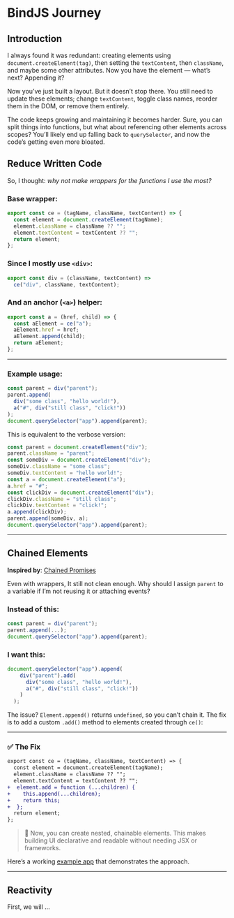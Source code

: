 # BindJS Journey

## Introduction

I always found it was redundant: creating elements using `document.createElement(tag)`, then setting the `textContent`, then `className`, and maybe some other attributes. Now you have the element — what’s next? Appending it?

Now you’ve just built a layout. But it doesn’t stop there. You still need to update these elements; change `textContent`, toggle class names, reorder them in the DOM, or remove them entirely.

The code keeps growing and maintaining it becomes harder. Sure, you can split things into functions, but what about referencing other elements across scopes? You’ll likely end up falling back to `querySelector`, and now the code’s getting even more bloated.

## Reduce Written Code

So, I thought: *why not make wrappers for the functions I use the most?*

### Base wrapper:

```jsx
export const ce = (tagName, className, textContent) => {
  const element = document.createElement(tagName);
  element.className = className ?? "";
  element.textContent = textContent ?? "";
  return element;
};
```

### Since I mostly use `<div>`:

```jsx
export const div = (className, textContent) =>
  ce("div", className, textContent);
```

### And an anchor (`<a>`) helper:

```jsx
export const a = (href, child) => {
  const aElement = ce("a");
  aElement.href = href;
  aElement.append(child);
  return aElement;
};
```

---

### Example usage:

```jsx
const parent = div("parent");
parent.append(
  div("some class", "hello world!"),
  a("#", div("still class", "click!"))
);
document.querySelector("app").append(parent);
```

This is equivalent to the verbose version:

```jsx
const parent = document.createElement("div");
parent.className = "parent";
const someDiv = document.createElement("div");
someDiv.className = "some class";
someDiv.textContent = "hello world!";
const a = document.createElement("a");
a.href = "#";
const clickDiv = document.createElement("div");
clickDiv.className = "still class";
clickDiv.textContent = "click!";
a.append(clickDiv);
parent.append(someDiv, a);
document.querySelector("app").append(parent);
```

---

## Chained Elements

**Inspired by**: [Chained Promises](https://developer.mozilla.org/en-US/docs/Web/JavaScript/Reference/Global_Objects/Promise#chained_promises)

Even with wrappers, It still not clean enough. Why should I assign `parent` to a variable if I’m not reusing it or attaching events?

### Instead of this:

```jsx
const parent = div("parent");
parent.append(...);
document.querySelector("app").append(parent);
```

### I want this:

```jsx
document.querySelector("app").append(
    div("parent").add(
      div("some class", "hello world!"),
      a("#", div("still class", "click!"))
    )
  );
```

The issue? `Element.append()` returns `undefined`, so you can’t chain it. The fix is to add a custom `.add()` method to elements created through `ce()`:

---

### ✅ The Fix

```diff
export const ce = (tagName, className, textContent) => {
  const element = document.createElement(tagName);
  element.className = className ?? "";
  element.textContent = textContent ?? "";
+  element.add = function (...children) {
+    this.append(...children);
+    return this;
+  };
  return element;
};
```

> 🔸 Now, you can create nested, chainable elements. This makes building UI declarative and readable without needing JSX or frameworks.
> 

Here’s a working [example app](https://github.com/xySaad/bindjs/blob/main/examples/cofeeList.html) that demonstrates the approach.

---

## Reactivity

First, we will …
